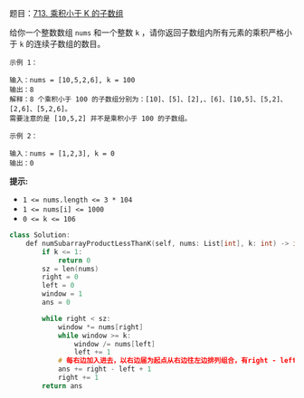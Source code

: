 题目：[713. 乘积小于 K 的子数组](https://leetcode.cn/problems/subarray-product-less-than-k/)

给你一个整数数组 `nums` 和一个整数 `k` ，请你返回子数组内所有元素的乘积严格小于 `k` 的连续子数组的数目。

```
示例 1：

输入：nums = [10,5,2,6], k = 100
输出：8
解释：8 个乘积小于 100 的子数组分别为：[10]、[5]、[2],、[6]、[10,5]、[5,2]、[2,6]、[5,2,6]。
需要注意的是 [10,5,2] 并不是乘积小于 100 的子数组。

示例 2：

输入：nums = [1,2,3], k = 0
输出：0
```

**提示:** 

- `1 <= nums.length <= 3 * 104`
- `1 <= nums[i] <= 1000`
- `0 <= k <= 106`

```c++
class Solution:
    def numSubarrayProductLessThanK(self, nums: List[int], k: int) -> int:
        if k <= 1:
            return 0
        sz = len(nums)
        right = 0
        left = 0
        window = 1
        ans = 0

        while right < sz:
            window *= nums[right]
            while window >= k:
                window /= nums[left]
                left += 1
            # 每右边加入进去，以右边届为起点从右边往左边排列组合，有right - left + 1种情况
            ans += right - left + 1
            right += 1
        return ans 
```

